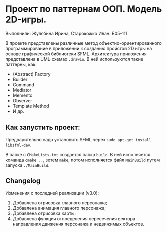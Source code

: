 # Проект по паттернам ООП. Модель 2D-игры.
Выполнили: Жулябина Ирина, Старокожко Иван. Б05-111.

В проекте представлены различные метод объектно-ориентированного программирование в приложении к созданию пройстой 2D игры на основе графической библиотеки SFML. Архитектура приложения представлена в UML-схемах `.drawio`. В ней используются такие паттерны, как:
- (Abstract) Factory
- Builder
- Command
- Mediator
- Memento
- Observer
- Template Method
- И др.

## Как запустить проект:

Предварительно надо установить SFML через `sudo apt-get install libsfml-dev`.

В папке с `CMakeLists.txt` создается папка `build`. В ней исполняется команда `cmake ..`, зетем `make`, потом исполняется файл `MainBuild` путем запуска `./MainBuild`.

## Changelog
Изменения с последней реализации (v3.0):
1) Добавлена отрисовка главного персонажа;
2) Добавлена анимация главного персонажа;
3) Добавлена отрисовка карты;
4) Добавлена функция отпределения пересечения вектора направления движения персонажа и недвижимых объектов.
